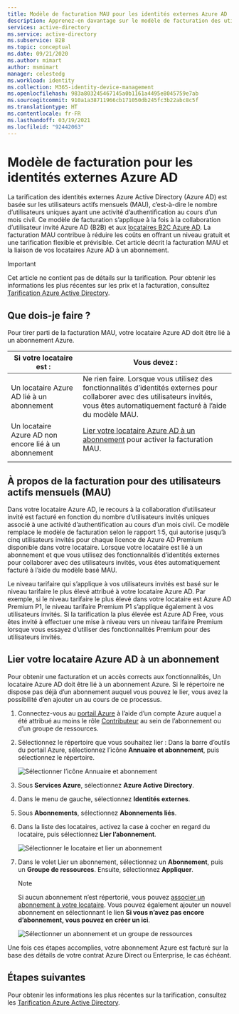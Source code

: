 ```yaml
---
title: Modèle de facturation MAU pour les identités externes Azure AD
description: Apprenez-en davantage sur le modèle de facturation des utilisateurs actifs mensuels (Monthly active Users, MAU) des identités externes Azure AD pour la collaboration d’utilisateur invité (B2B) dans Azure AD. Découvrez comment lier votre locataire Azure AD à un abonnement Azure.
services: active-directory
ms.service: active-directory
ms.subservice: B2B
ms.topic: conceptual
ms.date: 09/21/2020
ms.author: mimart
author: msmimart
manager: celestedg
ms.workload: identity
ms.collection: M365-identity-device-management
ms.openlocfilehash: 983a803245467145a0b1161a4495e8045759e7ab
ms.sourcegitcommit: 910a1a38711966cb171050db245fc3b22abc8c5f
ms.translationtype: HT
ms.contentlocale: fr-FR
ms.lasthandoff: 03/19/2021
ms.locfileid: "92442063"
---
```

# <a name="billing-model-for-azure-ad-external-identities"></a>Modèle de facturation pour les identités externes Azure AD

La tarification des identités externes Azure Active Directory (Azure AD) est basée sur les utilisateurs actifs mensuels (MAU), c’est-à-dire le nombre d’utilisateurs uniques ayant une activité d’authentification au cours d’un mois civil. Ce modèle de facturation s’applique à la fois à la collaboration d’utilisateur invité Azure AD (B2B) et aux [locataires B2C Azure AD](../../active-directory-b2c/billing.md). La facturation MAU contribue à réduire les coûts en offrant un niveau gratuit et une tarification flexible et prévisible. Cet article décrit la facturation MAU et la liaison de vos locataires Azure AD à un abonnement.

> [!IMPORTANT]
> Cet article ne contient pas de détails sur la tarification. Pour obtenir les informations les plus récentes sur les prix et la facturation, consultez [Tarification Azure Active Directory](https://azure.microsoft.com/pricing/details/active-directory/).

## <a name="what-do-i-need-to-do"></a>Que dois-je faire ?

Pour tirer parti de la facturation MAU, votre locataire Azure AD doit être lié à un abonnement Azure.

|Si votre locataire est :  |Vous devez :  |
|---------|---------|
| Un locataire Azure AD lié à un abonnement     | Ne rien faire. Lorsque vous utilisez des fonctionnalités d’identités externes pour collaborer avec des utilisateurs invités, vous êtes automatiquement facturé à l’aide du modèle MAU.        |
| Un locataire Azure AD non encore lié à un abonnement     | [Lier votre locataire Azure AD à un abonnement](#link-your-azure-ad-tenant-to-a-subscription) pour activer la facturation MAU.        |
|  |  |

## <a name="about-monthly-active-users-mau-billing"></a>À propos de la facturation pour des utilisateurs actifs mensuels (MAU)

Dans votre locataire Azure AD, le recours à la collaboration d’utilisateur invité est facturé en fonction du nombre d’utilisateurs invités uniques associé à une activité d’authentification au cours d’un mois civil. Ce modèle remplace le modèle de facturation selon le rapport 1:5, qui autorise jusqu’à cinq utilisateurs invités pour chaque licence de Azure AD Premium disponible dans votre locataire. Lorsque votre locataire est lié à un abonnement et que vous utilisez des fonctionnalités d’identités externes pour collaborer avec des utilisateurs invités, vous êtes automatiquement facturé à l’aide du modèle basé MAU.
  
Le niveau tarifaire qui s’applique à vos utilisateurs invités est basé sur le niveau tarifaire le plus élevé attribué à votre locataire Azure AD. Par exemple, si le niveau tarifaire le plus élevé dans votre locataire est Azure AD Premium P1, le niveau tarifaire Premium P1 s’applique également à vos utilisateurs invités. Si la tarification la plus élevée est Azure AD Free, vous êtes invité à effectuer une mise à niveau vers un niveau tarifaire Premium lorsque vous essayez d’utiliser des fonctionnalités Premium pour des utilisateurs invités.

## <a name="link-your-azure-ad-tenant-to-a-subscription"></a>Lier votre locataire Azure AD à un abonnement

Pour obtenir une facturation et un accès corrects aux fonctionnalités, Un locataire Azure AD doit être lié à un abonnement Azure. Si le répertoire ne dispose pas déjà d’un abonnement auquel vous pouvez le lier, vous avez la possibilité d’en ajouter un au cours de ce processus.

1. Connectez-vous au [portail Azure](https://portal.azure.com/) à l’aide d’un compte Azure auquel a été attribué au moins le rôle [Contributeur](../../role-based-access-control/built-in-roles.md) au sein de l’abonnement ou d’un groupe de ressources.

2. Sélectionnez le répertoire que vous souhaitez lier : Dans la barre d’outils du portail Azure, sélectionnez l’icône **Annuaire et abonnement**, puis sélectionnez le répertoire.

    ![Sélectionner l’icône Annuaire et abonnement](media/external-identities-pricing/portal-mau-pick-directory.png)

3. Sous **Services Azure**, sélectionnez **Azure Active Directory**.

4. Dans le menu de gauche, sélectionnez **Identités externes**.

5. Sous **Abonnements**, sélectionnez **Abonnements liés**.

6. Dans la liste des locataires, activez la case à cocher en regard du locataire, puis sélectionnez **Lier l’abonnement**.

    ![Sélectionner le locataire et lier un abonnement](media/external-identities-pricing/linked-subscriptions.png)

7. Dans le volet Lier un abonnement, sélectionnez un **Abonnement**, puis un **Groupe de ressources**. Ensuite, sélectionnez **Appliquer**.

   > [!NOTE]
   > Si aucun abonnement n’est répertorié, vous pouvez [associer un abonnement à votre locataire](../fundamentals/active-directory-how-subscriptions-associated-directory.md). Vous pouvez également ajouter un nouvel abonnement en sélectionnant le lien **Si vous n’avez pas encore d’abonnement, vous pouvez en créer un ici**.

    ![Sélectionner un abonnement et un groupe de ressources](media/external-identities-pricing/link-subscription-resource.png)

Une fois ces étapes accomplies, votre abonnement Azure est facturé sur la base des détails de votre contrat Azure Direct ou Enterprise, le cas échéant.

## <a name="next-steps"></a>Étapes suivantes

Pour obtenir les informations les plus récentes sur la tarification, consultez les [Tarification Azure Active Directory](https://azure.microsoft.com/pricing/details/active-directory/).